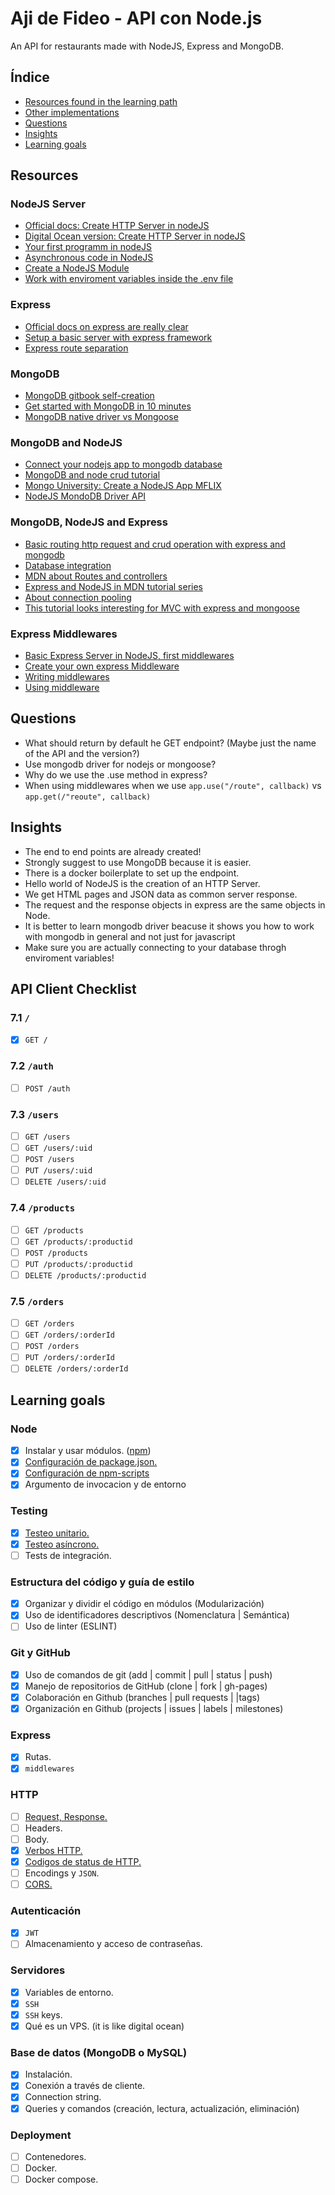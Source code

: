 # Aji de Fideo - API con Node.js
An API for restaurants made with NodeJS, Express and MongoDB.

## Índice

* [Resources found in the learning path](#resources)
* [Other implementations](#implementation)
* [Questions](#questions)
* [Insights](#insights)
* [Learning goals](#learning-goals)

## Resources

### NodeJS Server
* [Official docs: Create HTTP Server in nodeJS](https://nodejs.org/en/knowledge/HTTP/servers/how-to-create-a-HTTP-server/)
* [Digital Ocean version: Create HTTP Server in nodeJS](https://www.digitalocean.com/community/tutorials/how-to-create-a-web-server-in-node-js-with-the-http-module)
* [Your first programm in nodeJS](https://www.digitalocean.com/community/tutorials/how-to-write-and-run-your-first-program-in-node-js)
* [Asynchronous code in NodeJS](https://www.digitalocean.com/community/tutorials/how-to-write-asynchronous-code-in-node-js)
* [Create a NodeJS Module](https://www.digitalocean.com/community/tutorials/how-to-create-a-node-js-module)
* [Work with enviroment variables inside the .env file](https://medium.com/the-node-js-collection/making-your-node-js-work-everywhere-with-environment-variables-2da8cdf6e786)

### Express
* [Official docs on express are really clear](https://expressjs.com/en/starter/hello-world.html)
* [Setup a basic server with express framework](https://blog.vanila.io/setup-basic-server-with-express-framework-37b2ec749a6d)
* [Express route separation](https://github.com/expressjs/express/blob/4.13.1/examples/route-separation/index.js#L32-L47)

### MongoDB
* [MongoDB gitbook self-creation](https://lupemaydana.gitbook.io/learn-mongodb/)
* [Get started with MongoDB in 10 minutes](https://www.freecodecamp.org/news/learn-mongodb-a4ce205e7739/)
* [MongoDB native driver vs Mongoose](https://developer.mongodb.com/article/mongoose-versus-nodejs-driver)

### MongoDB and NodeJS
* [Connect your nodejs app to mongodb database](https://www.mongodb.com/blog/post/quick-start-nodejs-mongodb--how-to-get-connected-to-your-database)
* [MongoDB and node crud tutorial](https://developer.mongodb.com/quickstart/node-crud-tutorial)
* [Mongo University: Create a NodeJS App MFLIX](https://university.mongodb.com/courses/M220JS/about)
 * [NodeJS MondoDB Driver API](http://mongodb.github.io/node-mongodb-native/3.6/api/MongoClient.html)

### MongoDB, NodeJS and Express
 * [Basic routing http request and crud operation with express and mongodb](https://dev.to/ichtrojan/basic-routing-http-requests-and-crud-operation-with-express-and-mongodb-od2)
 * [Database integration](https://expressjs.com/en/guide/database-integration.html#mongodb)
 * [MDN about Routes and controllers](https://developer.mozilla.org/en-US/docs/Learn/Server-side/Express_Nodejs/routes)
* [Express and NodeJS in MDN tutorial series](https://developer.mozilla.org/en-US/docs/Learn/Server-side/Express_Nodejs)
* [About connection pooling](http://oak.cs.ucla.edu/classes/cs144/mongo/mongo-node.html)
* [This tutorial looks interesting for MVC with express and mongoose](https://dev.to/nidaslife23/crud-operations-in-express-nodejs-and-mongodb-3fog)

### Express Middlewares
* [Basic Express Server in NodeJS, first middlewares](https://www.digitalocean.com/community/tutorials/nodejs-express-basics)
* [Create your own express Middleware](https://www.digitalocean.com/community/tutorials/nodejs-creating-your-own-express-middleware)
* [Writing middlewares](http://expressjs.com/en/guide/writing-middleware.html)
* [Using middleware](https://expressjs.com/en/guide/using-middleware.html)

## Questions
* What should return by default he GET endpoint? (Maybe just the name of the API and the version?)
* Use mongodb driver for nodejs or mongoose?
* Why do we use the .use method in express?
* When using middlewares when we use ```app.use("/route", callback)``` vs ```app.get(/"reoute", callback)```

## Insights
* The end to end points are already created!
* Strongly suggest to use MongoDB because it is easier.
* There is a docker boilerplate to set up the endpoint.
* Hello world of NodeJS is the creation of an HTTP Server.
* We get HTML pages and JSON data as common server response.
* The request and the response objects in express are the same objects in Node.
* It is better to learn mongodb driver beacuse it shows you how to work with mongodb in general and not just for javascript
* Make sure you are actually connecting to your database throgh enviroment variables!

## API Client Checklist

### 7.1 `/`

* [x] `GET /`

### 7.2 `/auth`

* [ ] `POST /auth`

### 7.3 `/users`

* [ ] `GET /users`
* [ ] `GET /users/:uid`
* [ ] `POST /users`
* [ ] `PUT /users/:uid`
* [ ] `DELETE /users/:uid`

### 7.4 `/products`

* [ ] `GET /products`
* [ ] `GET /products/:productid`
* [ ] `POST /products`
* [ ] `PUT /products/:productid`
* [ ] `DELETE /products/:productid`

### 7.5 `/orders`

* [ ] `GET /orders`
* [ ] `GET /orders/:orderId`
* [ ] `POST /orders`
* [ ] `PUT /orders/:orderId`
* [ ] `DELETE /orders/:orderId`

## Learning goals

### Node

* [x] Instalar y usar módulos. ([npm](https://www.npmjs.com/))
* [x] [Configuración de package.json.](https://docs.npmjs.com/files/package.json)
* [x] [Configuración de npm-scripts](https://docs.npmjs.com/misc/scripts)
* [x] Argumento de invocacion y de entorno

### Testing

* [x] [Testeo unitario.](https://jestjs.io/docs/es-ES/getting-started)
* [x] [Testeo asíncrono.](https://jestjs.io/docs/es-ES/asynchronous)
* [ ] Tests de integración.

### Estructura del código y guía de estilo

* [x] Organizar y dividir el código en módulos (Modularización)
* [x] Uso de identificadores descriptivos (Nomenclatura | Semántica)
* [ ] Uso de linter (ESLINT)

### Git y GitHub

* [x] Uso de comandos de git (add | commit | pull | status | push)
* [x] Manejo de repositorios de GitHub (clone | fork | gh-pages)
* [x] Colaboración en Github (branches | pull requests | |tags)
* [x] Organización en Github (projects | issues | labels | milestones)

### Express

* [x] Rutas.
* [x] `middlewares`

### HTTP

* [ ] [Request, Response.](https://developer.mozilla.org/es/docs/Web/HTTP/Messages)
* [ ] Headers.
* [ ] Body.
* [x] [Verbos HTTP.](https://developer.mozilla.org/es/docs/Web/HTTP/Methods)
* [x] [Codigos de status de HTTP.](https://dev.to/khaosdoctor/the-complete-guide-to-status-codes-for-meaningful-rest-apis-1-5c5)
* [ ] Encodings y `JSON`.
* [ ] [CORS.](https://developer.mozilla.org/es/docs/Web/HTTP/Access_control_CORS)

### Autenticación

* [x] `JWT`
* [ ] Almacenamiento y acceso de contraseñas.

### Servidores

* [x] Variables de entorno.
* [x] `SSH`
* [x] `SSH` keys.
* [x] Qué es un VPS. (it is like digital ocean)

### Base de datos (MongoDB o MySQL)

* [x] Instalación.
* [x] Conexión a través de cliente.
* [x] Connection string.
* [x] Queries y comandos (creación, lectura, actualización, eliminación)

### Deployment

* [ ] Contenedores.
* [ ] Docker.
* [ ] Docker compose.
